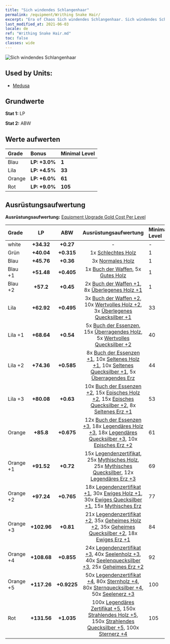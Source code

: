 ```yaml
---
title: "Sich windendes Schlangenhaar"
permalink: /equipment/Writhing Snake Hair/
excerpt: "Era of Chaos Sich windendes Schlangenhaar. Sich windendes Schlangenhaar"
last_modified_at: 2021-06-03
locale: de
ref: "Writhing Snake Hair.md"
toc: false
classes: wide
---
```


  ![Sich windendes Schlangenhaar](/images/e/e_7042.png)

## Used by Units:

* [Medusa](/de/units/Medusa/) 


## Grundwerte
 **Stat 1:** LP

 **Stat 2:** ABW

## Werte aufwerten

  |     Grade    |   Bonus | Minimal Level | 
  |:-------------|:--------|:--------------| 
  | Blau | **LP: +3.0%** | **1** | 
  | Lila | **LP: +4.5%** | **33** | 
  | Orange | **LP: +6.0%** | **61** | 
  | Rot | **LP: +9.0%** | **105** | 


## Ausrüstungsaufwertung
 **Ausrüstungsaufwertung:** [Equipment Upgrade Gold Cost Per Level](/equipment/EquipmentUpgradeCostPerLevel/) 

  |          Grade      | LP | ABW | Ausrüstungsaufwertung | Minimal Level |
  |:--------------------|:---------:|:---------:|:----------------:|:--------------|
  | white | **+34.32** | **+0.27** | - | - |
  | Grün | **+40.04** | **+0.315** | 1x [Schlechtes Holz](/ItemsDE/mat_1/) | 1 |
  | Blau | **+45.76** | **+0.36** | 3x [Normales Holz](/ItemsDE/mat_7/) | 1 |
  | Blau +1 | **+51.48** | **+0.405** | 1x [Buch der Waffen](/ItemsDE/mat_18/), 5x [Gutes Holz](/ItemsDE/mat_13/) | 1 |
  | Blau +2 | **+57.2** | **+0.45** | 2x [Buch der Waffen +1](/ItemsDE/mat_25/), 8x [Überlegenes Holz +1](/ItemsDE/mat_20/) | 1 |
  | Lila | **+62.92** | **+0.495** | 3x [Buch der Waffen +2](/ItemsDE/mat_32/), 10x [Wertvolles Holz +2](/ItemsDE/mat_27/), 3x [Überlegenes Quecksilber +1](/ItemsDE/mat_21/) | 33 |
  | Lila +1 | **+68.64** | **+0.54** | 5x [Buch der Essenzen](/ItemsDE/mat_39/), 15x [Überragendes Holz](/ItemsDE/mat_34/), 5x [Wertvolles Quecksilber +2](/ItemsDE/mat_28/) | 40 |
  | Lila +2 | **+74.36** | **+0.585** | 8x [Buch der Essenzen +1](/ItemsDE/mat_46/), 10x [Seltenes Holz +1](/ItemsDE/mat_41/), 10x [Seltenes Quecksilber +1](/ItemsDE/mat_42/), 5x [Überragendes Erz](/ItemsDE/mat_33/) | 44 |
  | Lila +3 | **+80.08** | **+0.63** | 10x [Buch der Essenzen +2](/ItemsDE/mat_53/), 15x [Episches Holz +2](/ItemsDE/mat_48/), 15x [Episches Quecksilber +2](/ItemsDE/mat_49/), 8x [Seltenes Erz +1](/ItemsDE/mat_40/) | 53 |
  | Orange | **+85.8** | **+0.675** | 12x [Buch der Essenzen +3](/ItemsDE/mat_60/), 18x [Legendäres Holz +3](/ItemsDE/mat_55/), 18x [Legendäres Quecksilber +3](/ItemsDE/mat_56/), 10x [Episches Erz +2](/ItemsDE/mat_47/) | 61 |
  | Orange +1 | **+91.52** | **+0.72** | 15x [Legendenzertifikat](/ItemsDE/mat_67/), 25x [Mythisches Holz](/ItemsDE/mat_62/), 25x [Mythisches Quecksilber](/ItemsDE/mat_63/), 12x [Legendäres Erz +3](/ItemsDE/mat_54/) | 69 |
  | Orange +2 | **+97.24** | **+0.765** | 18x [Legendenzertifikat +1](/ItemsDE/mat_74/), 30x [Ewiges Holz +1](/ItemsDE/mat_69/), 30x [Ewiges Quecksilber +1](/ItemsDE/mat_70/), 15x [Mythisches Erz](/ItemsDE/mat_61/) | 77 |
  | Orange +3 | **+102.96** | **+0.81** | 21x [Legendenzertifikat +2](/ItemsDE/mat_81/), 35x [Geheimes Holz +2](/ItemsDE/mat_76/), 35x [Geheimes Quecksilber +2](/ItemsDE/mat_77/), 18x [Ewiges Erz +1](/ItemsDE/mat_68/) | 84 |
  | Orange +4 | **+108.68** | **+0.855** | 24x [Legendenzertifikat +3](/ItemsDE/mat_88/), 40x [Seelenholz +3](/ItemsDE/mat_83/), 40x [Seelenquecksilber +3](/ItemsDE/mat_84/), 25x [Geheimes Erz +2](/ItemsDE/mat_75/) | 92 |
  | Orange +5 | **+117.26** | **+0.9225** | 50x [Legendenzertifikat +4](/ItemsDE/mat_95/), 80x [Sternholz +4](/ItemsDE/mat_90/), 80x [Sternquecksilber +4](/ItemsDE/mat_91/), 50x [Seelenerz +3](/ItemsDE/mat_82/) | 100 |
  | Rot | **+131.56** | **+1.035** | 100x [Legendäres Zertifikat +5](/ItemsDE/mat_102/), 150x [Strahlendes Holz +5](/ItemsDE/mat_97/), 150x [Strahlendes Quecksilber +5](/ItemsDE/mat_98/), 100x [Sternerz +4](/ItemsDE/mat_89/) | 105 |

